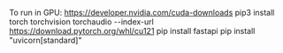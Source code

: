 To run in GPU: https://developer.nvidia.com/cuda-downloads
pip3 install torch torchvision torchaudio --index-url https://download.pytorch.org/whl/cu121
pip install fastapi
pip install "uvicorn[standard]"

